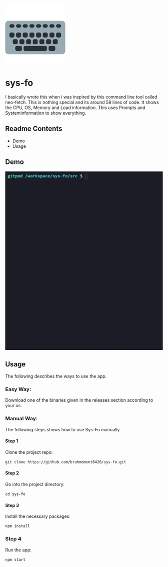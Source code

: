 ![LOGO](https://github.com/bruhmoment6420/sys-fo/blob/main/images/logo.png)
# sys-fo
I basically wrote this when i was inspired by this command line tool called neo-fetch.
This is nothing special and its around 58 lines of code.
It shows the CPU, OS, Memory and Load information.
This uses Prompts and Systeminformation to show everything.
## Readme Contents
* Demo
* Usage

## Demo
![gif](https://github.com/bruhmoment6420/sys-fo/blob/main/images/demo.gif)

## Usage  
The following describes the ways to use the app.

### Easy Way:
Download one of the binaries given in the releases section according to your os.

### Manual Way:
The following steps shows how to use Sys-Fo manually.

#### Step 1
Clone the project repo:
```
git clone https://github.com/bruhmoment6420/sys-fo.git
```
#### Step 2
Go into the project directory:
```
cd sys-fo
```
#### Step 3 
Install the necessary packages:
```
npm install
```
### Step 4
Run the app:
```
npm start
```

